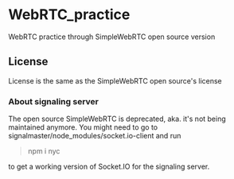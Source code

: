 # WebRTC_practice
WebRTC practice through SimpleWebRTC open source version

## License
License is the same as the SimpleWebRTC open source's license

### About signaling server
The open source SimpleWebRTC is deprecated, aka. it's not being maintained anymore. You might need to go to signalmaster/node_modules/socket.io-client and run

> npm i nyc

to get a working version of Socket.IO for the signaling server.